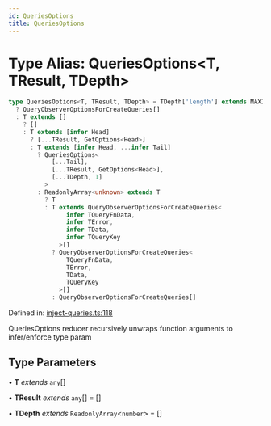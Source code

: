```yaml
---
id: QueriesOptions
title: QueriesOptions
---
```


<!-- DO NOT EDIT: this page is autogenerated from the type comments -->

# Type Alias: QueriesOptions\<T, TResult, TDepth\>

```ts
type QueriesOptions<T, TResult, TDepth> = TDepth['length'] extends MAXIMUM_DEPTH
  ? QueryObserverOptionsForCreateQueries[]
  : T extends []
    ? []
    : T extends [infer Head]
      ? [...TResult, GetOptions<Head>]
      : T extends [infer Head, ...infer Tail]
        ? QueriesOptions<
            [...Tail],
            [...TResult, GetOptions<Head>],
            [...TDepth, 1]
          >
        : ReadonlyArray<unknown> extends T
          ? T
          : T extends QueryObserverOptionsForCreateQueries<
                infer TQueryFnData,
                infer TError,
                infer TData,
                infer TQueryKey
              >[]
            ? QueryObserverOptionsForCreateQueries<
                TQueryFnData,
                TError,
                TData,
                TQueryKey
              >[]
            : QueryObserverOptionsForCreateQueries[]
```

Defined in: [inject-queries.ts:118](https://github.com/TanStack/query/blob/main/packages/angular-query-experimental/src/inject-queries.ts#L118)

QueriesOptions reducer recursively unwraps function arguments to infer/enforce type param

## Type Parameters

• **T** _extends_ `any`[]

• **TResult** _extends_ `any`[] = \[\]

• **TDepth** _extends_ `ReadonlyArray`\<`number`\> = \[\]
